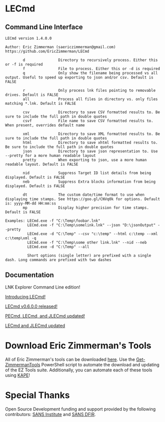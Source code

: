 # LECmd

## Command Line Interface

    LECmd version 1.4.0.0
    
    Author: Eric Zimmerman (saericzimmerman@gmail.com)
    https://github.com/EricZimmerman/LECmd
    
            d               Directory to recursively process. Either this or -f is required
            f               File to process. Either this or -d is required
            q               Only show the filename being processed vs all output. Useful to speed up exporting to json and/or csv. Default is FALSE
    
            r               Only process lnk files pointing to removable drives. Default is FALSE
            all             Process all files in directory vs. only files matching *.lnk. Default is FALSE
    
            csv             Directory to save CSV formatted results to. Be sure to include the full path in double quotes
            csvf            File name to save CSV formatted results to. When present, overrides default name
    
            xml             Directory to save XML formatted results to. Be sure to include the full path in double quotes
            html            Directory to save xhtml formatted results to. Be sure to include the full path in double quotes
            json            Directory to save json representation to. Use --pretty for a more human readable layout
            pretty          When exporting to json, use a more human readable layout. Default is FALSE
    
            nid             Suppress Target ID list details from being displayed. Default is FALSE
            neb             Suppress Extra blocks information from being displayed. Default is FALSE
    
            dt              The custom date/time format to use when displaying time stamps. See https://goo.gl/CNVq0k for options. Default is: yyyy-MM-dd HH:mm:ss
            mp              Display higher precision for time stamps. Default is FALSE
    
    Examples: LECmd.exe -f "C:\Temp\foobar.lnk"
              LECmd.exe -f "C:\Temp\somelink.lnk" --json "D:\jsonOutput" --pretty
              LECmd.exe -d "C:\Temp" --csv "c:\temp" --html c:\temp --xml c:\temp\xml -q
              LECmd.exe -f "C:\Temp\some other link.lnk" --nid --neb
              LECmd.exe -d "C:\Temp" --all
    
              Short options (single letter) are prefixed with a single dash. Long commands are prefixed with two dashes    

## Documentation

LNK Explorer Command Line edition!

[Introducing LECmd!](https://binaryforay.blogspot.com/2016/02/introducing-lecmd.html)

[LECmd v0.6.0.0 released!](https://binaryforay.blogspot.com/2016/02/lecmd-v0600-released.html)

[PECmd, LECmd, and JLECmd updated!](https://binaryforay.blogspot.com/2016/03/pecmd-lecmd-and-jlecmd-updated.html)

[LECmd and JLECmd updated](https://binaryforay.blogspot.com/2016/04/lecmd-and-jlecmd-updated.html)

# Download Eric Zimmerman's Tools

All of Eric Zimmerman's tools can be downloaded [here](https://ericzimmerman.github.io/#!index.md). Use the [Get-ZimmermanTools](https://f001.backblazeb2.com/file/EricZimmermanTools/Get-ZimmermanTools.zip) PowerShell script to automate the download and updating of the EZ Tools suite. Additionally, you can automate each of these tools using [KAPE](https://www.kroll.com/en/services/cyber-risk/incident-response-litigation-support/kroll-artifact-parser-extractor-kape)!

# Special Thanks

Open Source Development funding and support provided by the following contributors: [SANS Institute](http://sans.org/) and [SANS DFIR](http://dfir.sans.org/).
